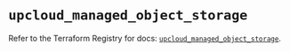 # `upcloud_managed_object_storage`

Refer to the Terraform Registry for docs: [`upcloud_managed_object_storage`](https://registry.terraform.io/providers/upcloudltd/upcloud/5.13.0/docs/resources/managed_object_storage).
